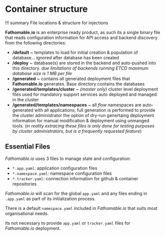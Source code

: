 # Container structure

!!! summary File locations & structure for injections

**Fathomable.io** is an enterprise ready product, as such its a single binary file that reads configuration information for API access and backend discovery from the following directories:

* **/default** ~ templates to load for initial creation & population of database… ignored after database has been created
* **/deploy** ~ database(s) are stored in the backend and auto-pushed into this directory. _due limitations of backends running ETCD maximum database size is 1 MB per file_
* **/generated** ~ contains all generated deployment files that **Fathomable.io** generates. Base directory contains the databases
* **/generated/templates/cluster** ~ _(master only)_ cluster level deployment files used for mandatory support services auto deployed and managed in the cluster
* **/generated/templates/namespaces** ~ all _flow_ namespaces are auto-generated with all applications, full generation is performed to provide the cluster administrator the option of dry-run genertaing deployment information for manual modification & deployment using unmanged tools. (_in reality extracing these files is only done for testing purposes by cluster administrators, but is a frequently requested feature_)

## Essential Files

_Fathomable.io_ uses 3 files to manage state and configuration:

* `*.app.yaml`: application configuration files
* `*.namespace.yaml`: namespace configuration files
* `*.tracker.yaml`: connection information for github & container repositories

_Fathomable.io_ will scan for the global `app.yaml` and any files ending in `.app.yaml` as part of its initialization process.

There is a default `namespace.yaml` included in _Fathomable.io_ that suits most organisational needs.

Its not necessary to provide `app.yaml` or `tracker.yaml` files for _Fathomable.io_ deployment.
